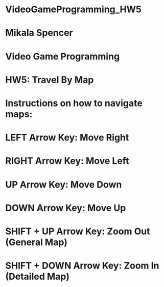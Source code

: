 # VideoGameProgramming_HW5

# Mikala Spencer
# Video Game Programming
# HW5: Travel By Map

# Instructions on how to navigate maps:
# LEFT Arrow Key: Move Right
# RIGHT Arrow Key: Move Left
# UP Arrow Key: Move Down
# DOWN Arrow Key: Move Up
# SHIFT + UP Arrow Key: Zoom Out (General Map)
# SHIFT + DOWN Arrow Key: Zoom In (Detailed Map)